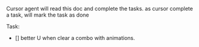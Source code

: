 Cursor agent will read this doc and complete the tasks.
as cursor complete a task, will mark the task as done

Task:
- [] better U when clear a combo with animations.